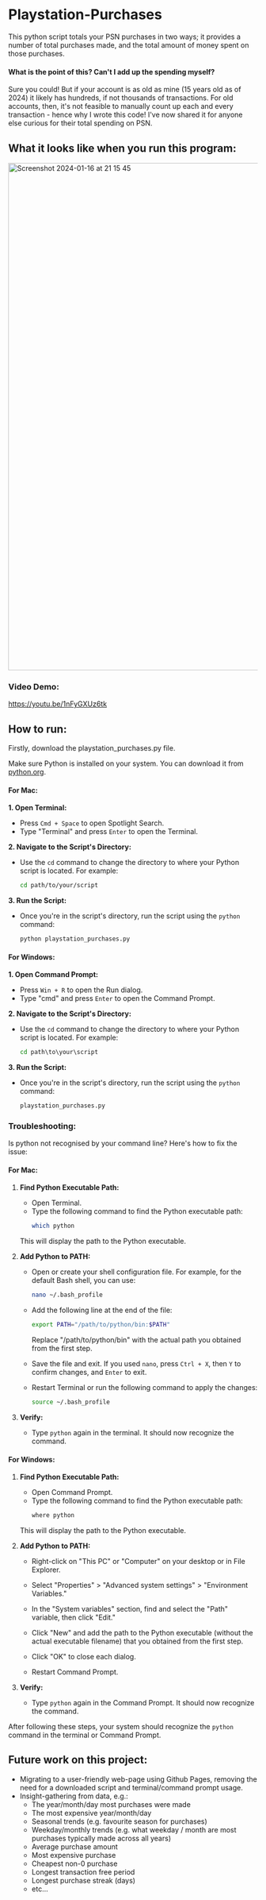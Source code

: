 # Playstation-Purchases
This python script totals your PSN purchases in two ways; it provides a number of total purchases made, and the total amount of money spent on those purchases.

#### What is the point of this? Can't I add up the spending myself?
Sure you could! But if your account is as old as mine (15 years old as of 2024) it likely has hundreds, if not thousands of transactions. For old accounts, then, it's not feasible to manually count up each and every transaction - hence why I wrote this code! I've now shared it for anyone else curious for their total spending on PSN.

## What it looks like when you run this program:
<img width="1022" alt="Screenshot 2024-01-16 at 21 15 45" src="https://github.com/Natino64/Playstation-Purchases/assets/30630493/b3545935-8aa0-421a-aaa9-6afe45ab0f0f">

### Video Demo:
https://youtu.be/1nFyGXUz6tk

## How to run:

Firstly, download the playstation_purchases.py file.

Make sure Python is installed on your system. You can download it from [python.org](https://www.python.org/downloads/).

#### For Mac:

**1. Open Terminal:**
   - Press `Cmd + Space` to open Spotlight Search.
   - Type "Terminal" and press `Enter` to open the Terminal.

**2. Navigate to the Script's Directory:**
   - Use the `cd` command to change the directory to where your Python script is located. For example:
     ```bash
     cd path/to/your/script
     ```

**3. Run the Script:**
   - Once you're in the script's directory, run the script using the `python` command:
     ```bash
     python playstation_purchases.py
     ```


#### For Windows:

**1. Open Command Prompt:**
   - Press `Win + R` to open the Run dialog.
   - Type "cmd" and press `Enter` to open the Command Prompt.

**2. Navigate to the Script's Directory:**
   - Use the `cd` command to change the directory to where your Python script is located. For example:
     ```cmd
     cd path\to\your\script
     ```

**3. Run the Script:**
   - Once you're in the script's directory, run the script using the `python` command:
     ```cmd
     playstation_purchases.py
     ```
### Troubleshooting:

Is python not recognised by your command line? Here's how to fix the issue:

#### For Mac:

1. **Find Python Executable Path:**
   - Open Terminal.
   - Type the following command to find the Python executable path:
     ```bash
     which python
     ```
   This will display the path to the Python executable.

2. **Add Python to PATH:**
   - Open or create your shell configuration file. For example, for the default Bash shell, you can use:
     ```bash
     nano ~/.bash_profile
     ```
   - Add the following line at the end of the file:
     ```bash
     export PATH="/path/to/python/bin:$PATH"
     ```
     Replace "/path/to/python/bin" with the actual path you obtained from the first step.

   - Save the file and exit. If you used `nano`, press `Ctrl + X`, then `Y` to confirm changes, and `Enter` to exit.

   - Restart Terminal or run the following command to apply the changes:
     ```bash
     source ~/.bash_profile
     ```

3. **Verify:**
   - Type `python` again in the terminal. It should now recognize the command.

#### For Windows:

1. **Find Python Executable Path:**
   - Open Command Prompt.
   - Type the following command to find the Python executable path:
     ```cmd
     where python
     ```
   This will display the path to the Python executable.

2. **Add Python to PATH:**
   - Right-click on "This PC" or "Computer" on your desktop or in File Explorer.
   - Select "Properties" > "Advanced system settings" > "Environment Variables."
   - In the "System variables" section, find and select the "Path" variable, then click "Edit."

   - Click "New" and add the path to the Python executable (without the actual executable filename) that you obtained from the first step.

   - Click "OK" to close each dialog.

   - Restart Command Prompt.

3. **Verify:**
   - Type `python` again in the Command Prompt. It should now recognize the command.

After following these steps, your system should recognize the `python` command in the terminal or Command Prompt.

## Future work on this project: 
- Migrating to a user-friendly web-page using Github Pages, removing the need for a downloaded script and terminal/command prompt usage.
- Insight-gathering from data, e.g.:
   - The year/month/day most purchases were made
   - The most expensive year/month/day
   - Seasonal trends (e.g. favourite season for purchases)
   - Weekday/monthly trends (e.g. what weekday / month are most purchases typically made across all years)
   - Average purchase amount
   - Most expensive purchase
   - Cheapest non-0 purchase
   - Longest transaction free period
   - Longest purchase streak (days)
   - etc...
